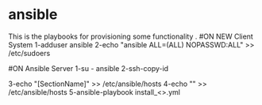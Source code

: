 # ansible
This is the playbooks for provisioning some functionality .
#ON NEW Client System
1-adduser ansible
2-echo "ansible ALL=(ALL) NOPASSWD:ALL" >> /etc/sudoers

#ON Ansible Server
1-su - ansible 
2-ssh-copy-id <Client IP> 

3-echo "[SectionName]" >> /etc/ansible/hosts
4-echo "<Client IP>" >> /etc/ansible/hosts 
5-ansible-playbook install_<>.yml 

